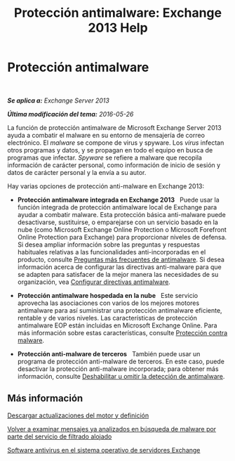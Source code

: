 ﻿---
title: 'Protección antimalware: Exchange 2013 Help'
TOCTitle: Protección antimalware
ms:assetid: a4b34f3b-5648-4d18-ac80-c2af4fa6cb7e
ms:mtpsurl: https://technet.microsoft.com/es-es/library/JJ150547(v=EXCHG.150)
ms:contentKeyID: 48268510
ms.date: 04/23/2018
mtps_version: v=EXCHG.150
ms.translationtype: HT
---

# Protección antimalware

 

_**Se aplica a:** Exchange Server 2013_

_**Última modificación del tema:** 2016-05-26_

La función de protección antimalware de Microsoft Exchange Server 2013 ayuda a combatir el malware en su entorno de mensajería de correo electrónico. El *malware* se compone de virus y spyware. Los *virus* infectan otros programas y datos, y se propagan en todo el equipo en busca de programas que infectar. *Spyware* se refiere a malware que recopila información de carácter personal, como información de inicio de sesión y datos de carácter personal y la envía a su autor.

Hay varias opciones de protección anti-malware en Exchange 2013:

  - **Protección antimalware integrada en Exchange 2013**   Puede usar la función integrada de protección antimalware local de Exchange para ayudar a combatir malware. Esta protección básica anti-malware puede desactivarse, sustituirse, o emparejarse con un servicio basado en la nube (como Microsoft Exchange Online Protection o Microsoft Forefront Online Protection para Exchange) para proporcionar niveles de defensa. Si desea ampliar información sobre las preguntas y respuestas habituales relativas a las funcionalidades anti-incorporadas en el producto, consulte [Preguntas más frecuentes de antimalware](anti-malware-faq-exchange-2013-help.md). Si desea información acerca de configurar las directivas anti-malware para que se adapten para satisfacer de la mejor manera las necesidades de su organización, vea [Configurar directivas antimalware](configure-anti-malware-policies-exchange-2013-help.md).

  - **Protección antimalware hospedada en la nube**   Este servicio aprovecha las asociaciones con varios de los mejores motores antimalware para así suministrar una protección antimalware eficiente, rentable y de varios niveles. Las características de protección antimalware EOP están incluidas en Microsoft Exchange Online. Para más información sobre estas características, consulte [Protección contra malware](https://technet.microsoft.com/es-es/library/jj200669\(v=exchg.150\)).

  - **Protección anti-malware de terceros**   También puede usar un programa de protección anti-malware de terceros. En este caso, puede desactivar la protección anti-malware incorporada; para obtener más información, consulte [Deshabilitar u omitir la detección de antimalware](disable-or-bypass-anti-malware-scanning-exchange-2013-help.md).

## Más información

[Descargar actualizaciones del motor y definición](download-engine-and-definition-updates-exchange-2013-help.md)

[Volver a examinar mensajes ya analizados en búsqueda de malware por parte del servicio de filtrado alojado](rescan-messages-already-malware-scanned-by-the-hosted-filtering-service-exchange-2013-help.md)

[Software antivirus en el sistema operativo de servidores Exchange](anti-virus-software-in-the-operating-system-on-exchange-servers-exchange-2013-help.md)

